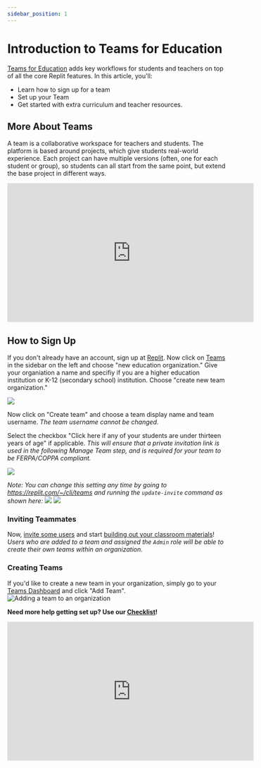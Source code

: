 ```yaml
---
sidebar_position: 1
---
```


# Introduction to Teams for Education

[Teams for Education](https://replit.com/teams-for-education) adds key workflows for students and teachers on top of all the core Replit features. In this article, you'll:

- Learn how to sign up for a team
- Set up your Team
- Get started with extra curriculum and teacher resources.

## More About Teams

A team is a collaborative workspace for teachers and students. The platform is based around projects, which give students real-world experience. Each project can have multiple versions (often, one for each student or group), so students can all start from the same point, but extend the base project in different ways.

<iframe width="560" height="315" src="https://www.youtube.com/embed/NJjDFJbUzdM" title="Intro to Teams for Education" frameborder="0" allow="accelerometer; autoplay; clipboard-write; encrypted-media; gyroscope; picture-in-picture" allowfullscreen></iframe>

## How to Sign Up

If you don't already have an account, sign up at [Replit](https://replit.com). Now click on [Teams](https://replit.com/teams) in the sidebar on the left and choose "new education organization." Give your organiation a name and specifiy if you are a higher education institution or K-12 (secondary school) institution. Choose "create new team organization."

![](https://docimg.replit.com/images/teamsForEducation/intro/neweduorg.png)

Now click on "Create team" and choose a team display name and team username. _The team username cannot be changed._

Select the checkbox "Click here if any of your students are under thirteen years of age" if applicable. _This will ensure that a private invitation link is used in the following Manage Team step, and is required for your team to be FERPA/COPPA compliant._

![](https://docimg.replit.com/images/teamsForEducation/intro/teamname-new.png)

_Note: You can change this setting any time by going to https://replit.com/~/cli/teams and running the `update-invite` command as shown here:_
![](https://docimg.replit.com/images/teamsForEducation/intro/clui-update-invite.png)
![](https://docimg.replit.com/images/teamsForEducation/intro/how-to-update-invite.png)

### Inviting Teammates

Now, [invite some users](/teams-edu/inviting-teachers-students) and start [building out your classroom materials](creating-projects-assignments)!
_Users who are added to a team and assigned the `Admin` role will be able to create their own teams within an organization._

### Creating Teams

If you'd like to create a new team in your organization, simply go to your [Teams Dashboard](https://replit.com/teams) and click "Add Team".
![Adding a team to an organization](https://docimg.replit.com/images/teamsForEducation/add_team.gif)

**Need more help getting set up? Use our [Checklist](teams-edu-checklist)!**

<iframe width="560" height="315" src="https://www.youtube.com/embed/hAWhare6sFE" title="YouTube video player" frameborder="0" allow="accelerometer; autoplay; clipboard-write; encrypted-media; gyroscope; picture-in-picture" allowfullscreen></iframe>
